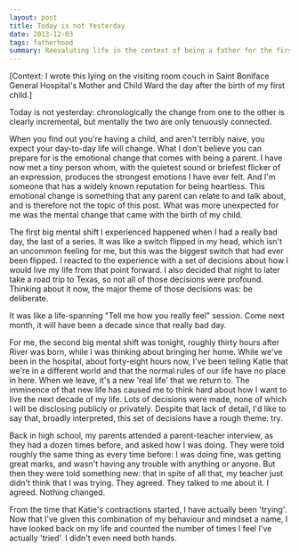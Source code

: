 ```yaml
---
layout: post
title: Today is not Yesterday
date: 2013-12-03
tags: fatherhood
summary: Reevaluting life in the context of being a father for the first time.
---
```


[Context: I wrote this lying on the visiting room couch in Saint Boniface
General Hospital's Mother and Child Ward the day after the birth of my first
child.]

Today is not yesterday: chronologically the change from one to the other is
clearly incremental, but mentally the two are only tenuously connected.

When you find out you're having a child, and aren't terribly naive, you expect
your day-to-day life will change. What I don't believe you can prepare for is
the emotional change that comes with being a parent. I have now met a tiny
person whom, with the quietest sound or briefest flicker of an expression,
produces the strongest emotions I have ever felt. And I'm someone that has a
widely known reputation for being heartless. This emotional change is something
that any parent can relate to and talk about, and is therefore not the topic of
this post. What was more unexpected for me was the mental change that came with
the birth of my child.

The first big mental shift I experienced happened when I had a really bad day,
the last of a series. It was like a switch flipped in my head, which isn't an
uncommon feeling for me, but this was the biggest switch that had ever been
flipped. I reacted to the experience with a set of decisions about how I would
live my life from that point forward. I also decided that night to later take a
road trip to Texas, so not all of those decisions were profound. Thinking about
it now, the major theme of those decisions was: be deliberate.

It was like a life-spanning "Tell me how you really feel" session. Come next
month, it will have been a decade since that really bad day.

For me, the second big mental shift was tonight, roughly thirty hours after
River was born, while I was thinking about bringing her home. While we've been
in the hospital, about forty-eight hours now, I've been telling Katie that we're
in a different world and that the normal rules of our life have no place in
here. When we leave, it's a new 'real life' that we return to. The imminence of
that new life has caused me to think hard about how I want to live the next
decade of my life. Lots of decisions were made, none of which I will be
disclosing publicly or privately. Despite that lack of detail, I'd like to say
that, broadly interpreted, this set of decisions have a rough theme: try.

Back in high school, my parents attended a parent-teacher interview, as they had
a dozen times before, and asked how I was doing. They were told roughly the same
thing as every time before: I was doing fine, was getting great marks, and
wasn't having any trouble with anything or anyone. But then they were told
something new: that in spite of all that, my teacher just didn't think that I
was trying. They agreed. They talked to me about it. I agreed. Nothing changed.

From the time that Katie's contractions started, I have actually been 'trying'.
Now that I've given this combination of my behaviour and mindset a name, I have
looked back on my life and counted the number of times I feel I've actually
'tried'. I didn't even need both hands.
